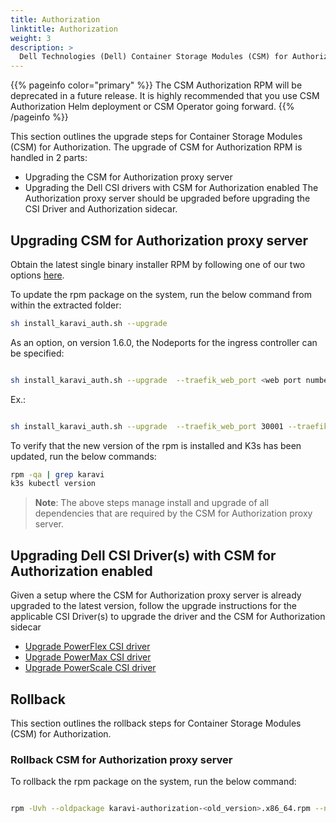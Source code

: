 ```yaml
---
title: Authorization
linktitle: Authorization
weight: 3
description: >
  Dell Technologies (Dell) Container Storage Modules (CSM) for Authorization Upgrade
---
```


{{% pageinfo color="primary" %}}
The CSM Authorization RPM will be deprecated in a future release. It is highly recommended that you use CSM Authorization Helm deployment or CSM Operator going forward.
{{% /pageinfo %}}

This section outlines the upgrade steps for Container Storage Modules (CSM) for Authorization.  The upgrade of CSM for Authorization RPM is handled in 2 parts:
- Upgrading the CSM for Authorization proxy server
- Upgrading the Dell CSI drivers with CSM for Authorization enabled
The Authorization proxy server should be upgraded before upgrading the CSI Driver and Authorization sidecar.

## Upgrading CSM for Authorization proxy server

Obtain the latest single binary installer RPM by following one of our two options [here](../../installation/authorization/authorization#single-binary-installer).

To update the rpm package on the system, run the below command from within the extracted folder:

```bash
sh install_karavi_auth.sh --upgrade
```

As an option, on version 1.6.0, the Nodeports for the ingress controller can be specified:

```bash

sh install_karavi_auth.sh --upgrade  --traefik_web_port <web port number> --traefik_websecure_port <websecure port number>
```
Ex.:
```bash

sh install_karavi_auth.sh --upgrade  --traefik_web_port 30001 --traefik_websecure_port 30002
```

To verify that the new version of the rpm is installed and K3s has been updated, run the below commands:

```bash
rpm -qa | grep karavi
k3s kubectl version
```

>__Note__: The above steps manage install and upgrade of all dependencies that are required by the CSM for Authorization proxy server.

## Upgrading Dell CSI Driver(s) with CSM for Authorization enabled

Given a setup where the CSM for Authorization proxy server is already upgraded to the latest version, follow the upgrade instructions for the applicable CSI Driver(s) to upgrade the driver and the CSM for Authorization sidecar

- [Upgrade PowerFlex CSI driver](../../../../helm/drivers/upgrade/powerflex/)
- [Upgrade PowerMax CSI driver](../../../../helm/drivers/upgrade/powermax/)
- [Upgrade PowerScale CSI driver](../../../../helm/drivers/upgrade/isilon/)

## Rollback

This section outlines the rollback steps for Container Storage Modules (CSM) for Authorization.
### Rollback CSM for Authorization proxy server

To rollback the rpm package on the system, run the below command:

```bash

rpm -Uvh --oldpackage karavi-authorization-<old_version>.x86_64.rpm --nopreun --nopostun
```
